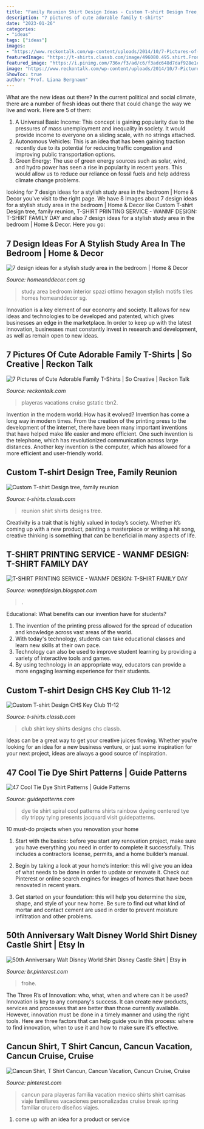 ```yaml
---
title: "Family Reunion Shirt Design Ideas - Custom T-shirt Design Tree, Family Reunion"
description: "7 pictures of cute adorable family t-shirts"
date: "2023-01-26"
categories:
- "ideas"
tags: ["ideas"]
images:
- "https://www.reckontalk.com/wp-content/uploads/2014/10/7-Pictures-of-Cute-Adorable-Family-T-Shirts-So-Creative-3.jpg"
featuredImage: "https://t-shirts.classb.com/image/496080.495.shirt.Front.jpg?1319624328"
featured_image: "https://i.pinimg.com/736x/f3/ad/c6/f3adc648d7daf928e1cc55b8d3bff7d3.jpg"
image: "https://www.reckontalk.com/wp-content/uploads/2014/10/7-Pictures-of-Cute-Adorable-Family-T-Shirts-So-Creative-3.jpg"
ShowToc: true
author: "Prof. Liana Bergnaum"
---
```



What are the new ideas out there?
In the current political and social climate, there are a number of fresh ideas out there that could change the way we live and work. Here are 5 of them: 
1. A Universal Basic Income: This concept is gaining popularity due to the pressures of mass unemployment and inequality in society. It would provide income to everyone on a sliding scale, with no strings attached.
2. Autonomous Vehicles: This is an idea that has been gaining traction recently due to its potential for reducing traffic congestion and improving public transportation options.
3. Green Energy: The use of green energy sources such as solar, wind, and hydro power has seen a rise in popularity in recent years. This would allow us to reduce our reliance on fossil fuels and help address climate change problems.

	

		
looking for 7 design ideas for a stylish study area in the bedroom | Home &amp; Decor you've visit to the right page. We have 8 Images about 7 design ideas for a stylish study area in the bedroom | Home &amp; Decor like Custom T-shirt Design tree, family reunion, T-SHIRT PRINTING SERVICE - WANMF DESIGN: T-SHIRT FAMILY DAY and also 7 design ideas for a stylish study area in the bedroom | Home &amp; Decor. Here you go:
		
    
## 7 Design Ideas For A Stylish Study Area In The Bedroom | Home &amp; Decor

<img loading=lazy src="https://www.homeanddecor.com.sg/sites/default/files/imagecache/hnd_revamp_1x1_large/blog/gallery_article/gallery_images/58233-ottimo-spazi.jpg" onerror="this.onerror=null;this.src='https://tse2.mm.bing.net/th?id=OIP.sygMc1ql2FmQVNLM22NESAHaLG&amp;pid=15.1';" alt="7 design ideas for a stylish study area in the bedroom | Home &amp; Decor">

_Source: homeanddecor.com.sg_

>study area bedroom interior spazi ottimo hexagon stylish motifs tiles homes homeanddecor sg. 

	

Innovation is a key element of our economy and society. It allows for new ideas and technologies to be developed and patented, which gives businesses an edge in the marketplace. In order to keep up with the latest innovation, businesses must constantly invest in research and development, as well as remain open to new ideas.

    
## 7 Pictures Of Cute Adorable Family T-Shirts | So Creative | Reckon Talk

<img loading=lazy src="https://www.reckontalk.com/wp-content/uploads/2014/10/7-Pictures-of-Cute-Adorable-Family-T-Shirts-So-Creative-3.jpg" onerror="this.onerror=null;this.src='https://tse3.mm.bing.net/th?id=OIP.vQMoY5sT_SWiroC7NwyqfwHaLH&amp;pid=15.1';" alt="7 Pictures of Cute Adorable Family T-Shirts | So Creative | Reckon Talk">

_Source: reckontalk.com_

>playeras vacations cruise gstatic tbn2. 

	

Invention in the modern world: How has it evolved?
Invention has come a long way in modern times. From the creation of the printing press to the development of the internet, there have been many important inventions that have helped make life easier and more efficient. One such invention is the telephone, which has revolutionized communication across large distances. Another key invention is the computer, which has allowed for a more efficient and user-friendly world.

    
## Custom T-shirt Design Tree, Family Reunion

<img loading=lazy src="https://t-shirts.classb.com/image/235338.495.shirt.Front.jpg?1274319176" onerror="this.onerror=null;this.src='https://tse3.mm.bing.net/th?id=OIP.8UWK4RRU17wAkfWmYEnJCwHaG3&amp;pid=15.1';" alt="Custom T-shirt Design tree, family reunion">

_Source: t-shirts.classb.com_

>reunion shirt shirts designs tree. 

	

Creativity is a trait that is highly valued in today’s society. Whether it’s coming up with a new product, painting a masterpiece or writing a hit song, creative thinking is something that can be beneficial in many aspects of life.

    
## T-SHIRT PRINTING SERVICE - WANMF DESIGN: T-SHIRT FAMILY DAY

<img loading=lazy src="http://1.bp.blogspot.com/-L25tqbJOL_I/T9BoBfTgzsI/AAAAAAAAAJ4/UqfSZ4IDVKo/s1600/B04.jpg" onerror="this.onerror=null;this.src='https://tse3.mm.bing.net/th?id=OIP.uM717NXq7zHlFRQNTrkoDQHaJ4&amp;pid=15.1';" alt="T-SHIRT PRINTING SERVICE - WANMF DESIGN: T-SHIRT FAMILY DAY">

_Source: wanmfdesign.blogspot.com_

>. 

	

Educational: What benefits can our invention have for students?
1. The invention of the printing press allowed for the spread of education and knowledge across vast areas of the world.
2. With today's technology, students can take educational classes and learn new skills at their own pace.
3. Technology can also be used to improve student learning by providing a variety of interactive tools and games.
4. By using technology in an appropriate way, educators can provide a more engaging learning experience for their students.

    
## Custom T-shirt Design CHS Key Club 11-12

<img loading=lazy src="https://t-shirts.classb.com/image/496080.495.shirt.Front.jpg?1319624328" onerror="this.onerror=null;this.src='https://tse3.mm.bing.net/th?id=OIP.1YrDvI_ytVMrVa8WB0RE7gHaG3&amp;pid=15.1';" alt="Custom T-shirt Design CHS Key Club 11-12">

_Source: t-shirts.classb.com_

>club shirt key shirts designs chs classb. 

	

Ideas can be a great way to get your creative juices flowing. Whether you’re looking for an idea for a new business venture, or just some inspiration for your next project, ideas are always a good source of inspiration.

    
## 47 Cool Tie Dye Shirt Patterns | Guide Patterns

<img loading=lazy src="https://www.guidepatterns.com/wp-content/uploads/2015/01/Trippy-Tie-Dye-Shirts.jpg" onerror="this.onerror=null;this.src='https://tse1.mm.bing.net/th?id=OIP.KFxdYyI9mamlubAl2M5dQgHaEK&amp;pid=15.1';" alt="47 Cool Tie Dye Shirt Patterns | Guide Patterns">

_Source: guidepatterns.com_

>dye tie shirt spiral cool patterns shirts rainbow dyeing centered tye diy trippy tying presents jacquard visit guidepatterns. 

	

10 must-do projects when you renovation your home
1. Start with the basics: before you start any renovation project, make sure you have everything you need in order to complete it successfully. This includes a contractors license, permits, and a home builder’s manual.
2. Begin by taking a look at your home’s interior: this will give you an idea of what needs to be done in order to update or renovate it. Check out Pinterest or online search engines for images of homes that have been renovated in recent years.

3. Get started on your foundation: this will help you determine the size, shape, and style of your new home. Be sure to find out what kind of mortar and contact cement are used in order to prevent moisture infiltration and other problems.


    
## 50th Anniversary Walt Disney World Shirt Disney Castle Shirt | Etsy In

<img loading=lazy src="https://i.pinimg.com/736x/43/89/af/4389af43dd9cf0d23e0b1044dc424ffe.jpg" onerror="this.onerror=null;this.src='https://tse1.mm.bing.net/th?id=OIP.ZuJkUHrBg_zfolyFeCEyEAHaHa&amp;pid=15.1';" alt="50th Anniversary Walt Disney World Shirt Disney Castle Shirt | Etsy in">

_Source: br.pinterest.com_

>frohe. 

	

The Three R’s of Innovation: who, what, when and where can it be used?
Innovation is key to any company's success. It can create new products, services and processes that are better than those currently available. However, innovation must be done in a timely manner and using the right tools. Here are three factors that can help guide you in this process: where to find innovation, when to use it and how to make sure it's effective.

    
## Cancun Shirt, T Shirt Cancun, Cancun Vacation, Cancun Cruise, Cruise

<img loading=lazy src="https://i.pinimg.com/736x/f3/ad/c6/f3adc648d7daf928e1cc55b8d3bff7d3.jpg" onerror="this.onerror=null;this.src='https://tse4.mm.bing.net/th?id=OIP.NpgXTHkjFSQ47gRzq40ilAHaFj&amp;pid=15.1';" alt="Cancun Shirt, T Shirt Cancun, Cancun Vacation, Cancun Cruise, Cruise">

_Source: pinterest.com_

>cancun para playeras familia vacation mexico shirts shirt camisas viaje familiares vacaciones personalizadas cruise break spring familiar crucero diseños viajes. 

	

1. come up with an idea for a product or service

